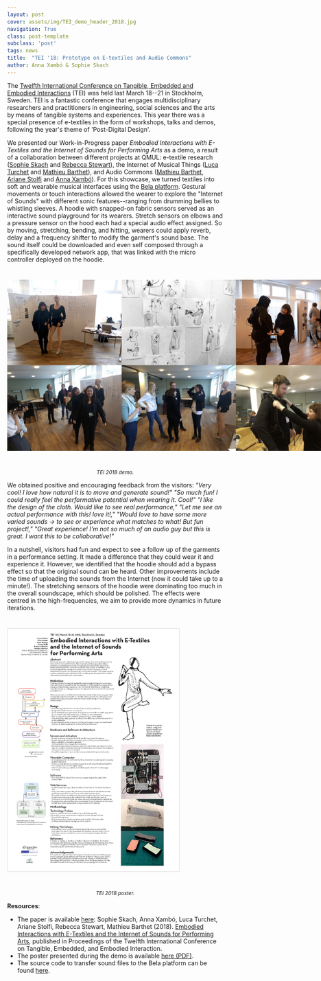 ```yaml
---
layout: post
cover: assets/img/TEI_demo_header_2018.jpg
navigation: True
class: post-template
subclass: 'post'
tags: news
title:  "TEI '18: Prototype on E-textiles and Audio Commons"
author: Anna Xambó & Sophie Skach
---
```


The [Twelfth International Conference on Tangible, Embedded and Embodied Interactions](https://tei.acm.org/2018/) (TEI) was held last March 18--21 in Stockholm, Sweden. TEI is a fantastic conference that engages multidisciplinary researchers and practitioners in engineering, social sciences and the arts by means of tangible systems and experiences. This year there was a special presence of e-textiles in the form of workshops, talks and demos, following the year's theme of 'Post-Digital Design'.

We presented our Work-in-Progress paper _Embodied Interactions with E-Textiles and the Internet of Sounds for Performing Arts_ as a demo, a result of a collaboration between different projects at QMUL: e-textile research ([Sophie Skach](http://www.sophieskach.com/) and [Rebecca Stewart](http://theleadingzero.com/)), the Internet of Musical Things ([Luca Turchet](http://www.lucaturchet.it/) and [Mathieu Barthet](http://www.eecs.qmul.ac.uk/profiles/barthetmathieu.html)), and Audio Commons ([Mathieu Barthet](http://www.eecs.qmul.ac.uk/profiles/barthetmathieu.html), [Ariane Stolfi](http://www.ariane.stolfi.org/) and [Anna Xambó](http://annaxambo.me)).
For this showcase, we turned textiles into soft and wearable musical interfaces using the [Bela platform](https://bela.io/). Gestural movements or touch interactions allowed the wearer to explore the "Internet of Sounds" with different sonic features--ranging from drumming bellies to whistling sleeves.
A hoodie with snapped-on fabric sensors served as an interactive sound playground for its wearers. Stretch sensors on elbows and a pressure sensor on the hood each had a special audio effect assigned. So by moving, stretching, bending, and hitting, wearers could apply reverb, delay and a frequency shifter to modify the garment's sound base. The sound itself could be downloaded and even self composed through a specifically developed network app, that was linked with the micro controller deployed on the hoodie.


<a href="/assets/img/TEI_demo_2018.jpg" target="blank"><img style="margin:auto;margin-bottom:25px;margin-top:25px;max-width:800px;" class="img-responsive" src="/assets/img/TEI_demo_2018.jpg" alt="TEI 2018 demo">
</a>

<p style="text-align:center; padding-top:0; font-size:85%"><em>TEI 2018 demo.</em></p>

We obtained positive and encouraging feedback from the visitors: _"Very cool! I love how natural it is to move and generate sound!"_ _"So much fun! I could really feel the performative potential when wearing it. Cool!"_ _"I like the design of the cloth. Would like to see real performance,"_ _"Let me see an actual performance with this! love it!,"_ _"Would love to have some more varied sounds -> to see or experience what matches to what! But fun project!,"_ _"Great experience! I'm not so much of an audio guy but this is great. I want this to be collaborative!"_

In a nutshell, visitors had fun and expect to see a follow up of the garments in a performance setting. It made a difference that they could wear it and experience it. However, we identified that the hoodie should add a bypass effect so that the original sound can be heard. Other improvements include the time of uploading the sounds from the Internet (now it could take up to a minute!).
The stretching sensors of the hoodie were dominating too much in the overall soundscape, which should be polished. The effects were centred in the high-frequencies, we aim to provide more dynamics in future iterations.

<a href="/assets/img/SophieSkach_TEI_poster_2018.jpg" target="blank"><img style="margin:auto;margin-bottom:25px;margin-top:25px;max-width:400px; border:1px solid #DEDEDE" class="img-responsive" src="/assets/img/SophieSkach_TEI_poster_2018.jpg" alt="TEI 2018 poster">
</a>

<p style="text-align:center; padding-top:0; font-size:85%"><em>TEI 2018 poster.</em></p>

**Resources**:

* The paper is available [here](https://dl.acm.org/citation.cfm?doid=3173225.3173272): Sophie Skach, Anna Xambó, Luca Turchet, Ariane Stolfi, Rebecca Stewart, Mathieu Barthet (2018). [Embodied Interactions with E-Textiles and the Internet of Sounds for Performing Arts](https://dl.acm.org/citation.cfm?doid=3173225.3173272), published in Proceedings of the Twelfth International Conference on Tangible, Embedded, and Embodied Interaction.
* The poster presented during the demo is available [here (PDF)](/assets/img/SophieSkach_TEI_poster_2018.pdf).
* The source code to transfer sound files to the Bela platform can be found [here](https://github.com/AudioCommons/embedded-audiocommons).
